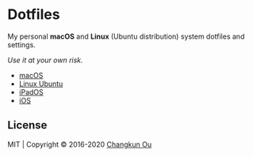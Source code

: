 # Dotfiles

My personal **macOS** and **Linux** (Ubuntu distribution) system dotfiles and settings.

_Use it at your own risk._

- [macOS](./devices/mac.md)
- [Linux Ubuntu](./devices/ubuntu.md)
- [iPadOS](./devices/ipad.md)
- [iOS](./devices/iphone.md)

## License

MIT | Copyright &copy; 2016-2020 [Changkun Ou](https://changkun.de)
